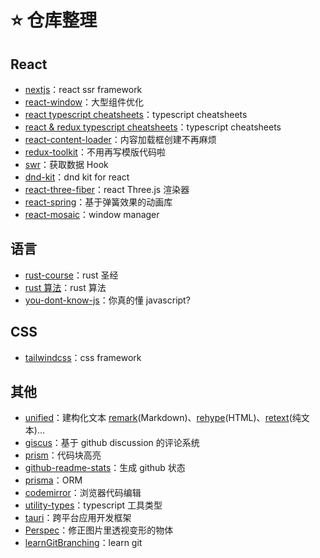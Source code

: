 # ⭐ 仓库整理

## React

- [nextjs](https://github.com/vercel/next.js)：react ssr framework
- [react-window](https://github.com/bvaughn/react-window)：大型组件优化
- [react typescript cheatsheets](https://github.com/typescript-cheatsheets/react)：typescript cheatsheets
- [react & redux typescript cheatsheets](https://github.com/piotrwitek/react-redux-typescript-guide)：typescript cheatsheets
- [react-content-loader](https://github.com/danilowoz/react-content-loader)：内容加载框创建不再麻烦
- [redux-toolkit](https://github.com/reduxjs/redux-toolkit)：不用再写模版代码啦
- [swr](https://github.com/vercel/swr)：获取数据 Hook
- [dnd-kit](https://github.com/clauderic/dnd-kit)：dnd kit for react
- [react-three-fiber](https://github.com/pmndrs/react-three-fiber)：react Three.js 渲染器
- [react-spring](https://github.com/pmndrs/react-spring)：基于弹簧效果的动画库
- [react-mosaic](https://github.com/nomcopter/react-mosaic)：window manager

## 语言

- [rust-course](https://github.com/sunface/rust-course)：rust 圣经
- [rust 算法](https://github.com/course-rs/algos)：rust 算法
- [you-dont-know-js](https://github.com/getify/You-Dont-Know-JS)：你真的懂 javascript?

## CSS

- [tailwindcss](https://github.com/tailwindlabs/tailwindcss)：css framework

## 其他

- [unified](https://github.com/unifiedjs/unified)：建构化文本 [remark](https://github.com/remarkjs/remark)(Markdown)、[rehype](https://github.com/rehypejs/rehype)(HTML)、[retext](https://github.com/retextjs/retext)(纯文本)...
- [giscus](https://github.com/giscus/giscus)：基于 github discussion 的评论系统
- [prism](https://github.com/PrismJS/prism)：代码块高亮
- [github-readme-stats](https://github.com/anuraghazra/github-readme-stats)：生成 github 状态
- [prisma](https://github.com/prisma/prisma)：ORM
- [codemirror](https://github.com/codemirror/codemirror.next)：浏览器代码编辑
- [utility-types](https://github.com/piotrwitek/utility-types)：typescript 工具类型
- [tauri](https://github.com/tauri-apps/tauri)：跨平台应用开发框架
- [Perspec](https://github.com/feramhq/Perspec)：修正图片里透视变形的物体
- [learnGitBranching](https://github.com/pcottle/learnGitBranching)：learn git

